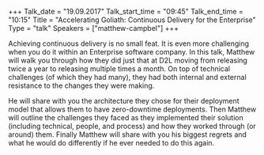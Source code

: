 +++
Talk_date = "19.09.2017"
Talk_start_time = "09:45"
Talk_end_time = "10:15"
Title = "Accelerating Goliath: Continuous Delivery for the Enterprise"
Type = "talk"
Speakers = ["matthew-campbel"]
+++

<p>Achieving continuous delivery is no small feat. It is even more challenging when you do it within an Enterprise software company. In this talk, Matthew will walk you through how they did just that at D2L moving from releasing twice a year to releasing multiple times a month. On top of technical challenges (of which they had many), they had both internal and external resistance to the changes they were making.</p>

<p>He will share with you the architecture they chose for their deployment model that allows them to have zero-downtime deployments. Then Matthew will outline the challenges they faced as they implemented their solution (including technical, people, and process) and how they worked through (or around) them. Finally Matthew will share with you his biggest regrets and what he would do differently if he ever needed to do this again.</p>